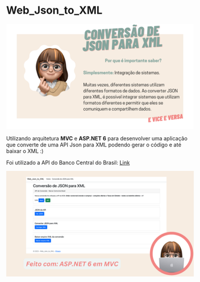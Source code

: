 # Web_Json_to_XML

 <img src="https://raw.githubusercontent.com/keziacamposcs/Web_Json_to_XML/main/README/Web_Json_to_XML.png?token=GHSAT0AAAAAACBC3FQA7LYXOXA7UMCBRLVCZCC7F4A" width="900">
 

Utilizando arquitetura **MVC** e **ASP.NET 6** para desenvolver uma aplicação que converte de uma API Json para XML podendo gerar o código e até baixar o XML :)

Foi utilizado a API do Banco Central do Brasil: [Link](https://olinda.bcb.gov.br/olinda/servico/PTAX/versao/v1/aplicacao#!/recursos/Moedas#eyJmb3JtdWxhcmlvIjp7IiRmb3JtYXQiOiJqc29uIiwiJHRvcCI6MTAwfSwicHJvcHJpZWRhZGVzIjpbMCwxLDJdLCJwZXNxdWlzYWRvIjp0cnVlLCJhY3RpdmVUYWIiOiJ0YWJsZSIsImdyaWRTdGF0ZSI6ewMwAzpbewNCAyIEMAQiLANBA30sewNCAyIEMQQiLANBA30sewNCAyIEMgQiLANBA31dLAMxAzp7fSwDMgM6W10sAzMDOnt9LAM0Azp7fSwDNQM6e319LCJwaXZvdE9wdGlvbnMiOnsDYQM6e30sA2IDOltdLANjAzo1MDAsA2QDOltdLANlAzpbXSwDZgM6W10sA2cDOiJrZXlfYV90b196IiwDaAM6ImtleV9hX3RvX3oiLANpAzp7fSwDagM6e30sA2sDOjg1LANsAzpmYWxzZSwDbQM6e30sA24DOnt9LANvAzoiQ29udGFnZW0iLANwAzoiVGFibGUifX0=)

 <img src="https://raw.githubusercontent.com/keziacamposcs/Web_Json_to_XML/main/README/page2.png?token=GHSAT0AAAAAACBC3FQBPVW652OMB5MT3GVCZCC7Z4A" width="900">


